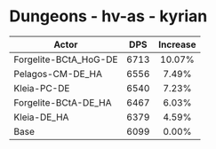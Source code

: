 # Dungeons - hv-as - kyrian
| Actor | DPS | Increase |
|---|:---:|:---:|
|Forgelite-BCtA_HoG-DE|6713|10.07%|
|Pelagos-CM-DE_HA|6556|7.49%|
|Kleia-PC-DE|6540|7.23%|
|Forgelite-BCtA-DE_HA|6467|6.03%|
|Kleia-DE_HA|6379|4.59%|
|Base|6099|0.00%|
